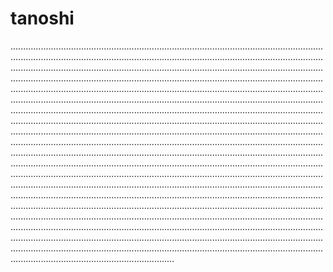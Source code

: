# tanoshi
.................................................................................................................................................................................................................................................................................................................................................................................................................................................................................................................................................................................................................................................................................................................................................................................................................................................................................................................................................................................................................................................................................................................................................................................................................................................................................................................................................................................................................................................................................................................................................................................................................................................................................................................................................................................................................................................................................................................................................................................................................................................................................................................................................................................................................................................................................................................................................................................................................................................................................................................................................................................................................................................
